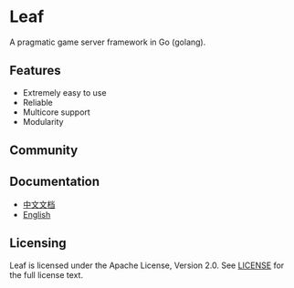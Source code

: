 Leaf
====
A pragmatic game server framework in Go (golang).

Features
---------

* Extremely easy to use
* Reliable
* Multicore support
* Modularity

Community
---------



Documentation
---------

* [中文文档](https://github.com/zhanglifan/leaf_server/leaf/blob/master/TUTORIAL_ZH.md)
* [English](https://github.com/zhanglifan/leaf_server/leaf/blob/master/TUTORIAL_EN.md)

Licensing
---------

Leaf is licensed under the Apache License, Version 2.0.
See [LICENSE](https://github.com/zhanglifan/leaf_server/leaf/blob/master/LICENSE) for the full license text.

